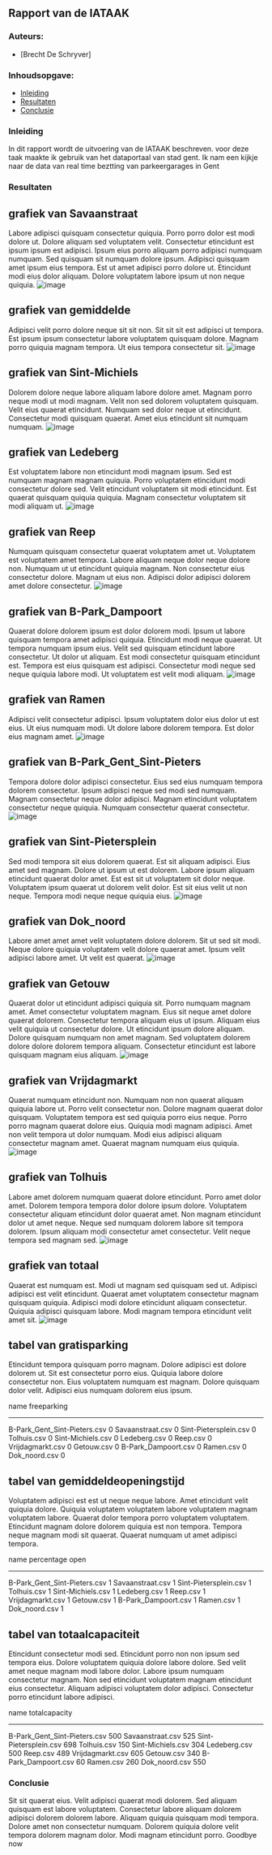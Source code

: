 ## Rapport van de IATAAK
### Auteurs:
 - [Brecht De Schryver]
### Inhoudsopgave:
 - [Inleiding](#inleiding)
 - [Resultaten](#resultaten)
 - [Conclusie](#conclusie)
### Inleiding
In dit rapport wordt de uitvoering van de IATAAK beschreven. voor deze taak maakte ik gebruik van het dataportaal van stad gent. Ik nam een kijkje naar de data van real time beztting van parkeergarages in Gent
### Resultaten
## grafiek van Savaanstraat
Labore adipisci quisquam consectetur quiquia. Porro porro dolor est modi dolore ut. Dolore aliquam sed voluptatem velit. Consectetur etincidunt est ipsum ipsum est adipisci. Ipsum eius porro aliquam porro adipisci numquam numquam. Sed quisquam sit numquam dolore ipsum. Adipisci quisquam amet ipsum eius tempora. Est ut amet adipisci porro dolore ut. Etincidunt modi eius dolor aliquam. Dolore voluptatem labore ipsum ut non neque quiquia.
![image](./csvimage/Savaanstraat.csv.png)
## grafiek van gemiddelde
Adipisci velit porro dolore neque sit sit non. Sit sit sit est adipisci ut tempora. Est ipsum ipsum consectetur labore voluptatem quisquam dolore. Magnam porro quiquia magnam tempora. Ut eius tempora consectetur sit.
![image](./csvimage/gemiddelde.csv.png)
## grafiek van Sint-Michiels
Dolorem dolore neque labore aliquam labore dolore amet. Magnam porro neque modi ut modi magnam. Velit non sed dolorem voluptatem quisquam. Velit eius quaerat etincidunt. Numquam sed dolor neque ut etincidunt. Consectetur modi quisquam quaerat. Amet eius etincidunt sit numquam numquam.
![image](./csvimage/Sint-Michiels.csv.png)
## grafiek van Ledeberg
Est voluptatem labore non etincidunt modi magnam ipsum. Sed est numquam magnam magnam quiquia. Porro voluptatem etincidunt modi consectetur dolore sed. Velit etincidunt voluptatem sit modi etincidunt. Est quaerat quisquam quiquia quiquia. Magnam consectetur voluptatem sit modi aliquam ut.
![image](./csvimage/Ledeberg.csv.png)
## grafiek van Reep
Numquam quisquam consectetur quaerat voluptatem amet ut. Voluptatem est voluptatem amet tempora. Labore aliquam neque dolor neque dolore non. Numquam ut ut etincidunt quiquia magnam. Non consectetur eius consectetur dolore. Magnam ut eius non. Adipisci dolor adipisci dolorem amet dolore consectetur.
![image](./csvimage/Reep.csv.png)
## grafiek van B-Park_Dampoort
Quaerat dolore dolorem ipsum est dolor dolorem modi. Ipsum ut labore quisquam tempora amet adipisci quiquia. Etincidunt modi neque quaerat. Ut tempora numquam ipsum eius. Velit sed quisquam etincidunt labore consectetur. Ut dolor ut aliquam. Est modi consectetur quisquam etincidunt est. Tempora est eius quisquam est adipisci. Consectetur modi neque sed neque quiquia labore modi. Ut voluptatem est velit modi aliquam.
![image](./csvimage/B-Park_Dampoort.csv.png)
## grafiek van Ramen
Adipisci velit consectetur adipisci. Ipsum voluptatem dolor eius dolor ut est eius. Ut eius numquam modi. Ut dolore labore dolorem tempora. Est dolor eius magnam amet.
![image](./csvimage/Ramen.csv.png)
## grafiek van B-Park_Gent_Sint-Pieters
Tempora dolore dolor adipisci consectetur. Eius sed eius numquam tempora dolorem consectetur. Ipsum adipisci neque sed modi sed numquam. Magnam consectetur neque dolor adipisci. Magnam etincidunt voluptatem consectetur neque quiquia. Numquam consectetur quaerat consectetur.
![image](./csvimage/B-Park_Gent_Sint-Pieters.csv.png)
## grafiek van Sint-Pietersplein
Sed modi tempora sit eius dolorem quaerat. Est sit aliquam adipisci. Eius amet sed magnam. Dolore ut ipsum ut est dolorem. Labore ipsum aliquam etincidunt quaerat dolor amet. Est est sit ut voluptatem sit dolor neque. Voluptatem ipsum quaerat ut dolorem velit dolor. Est sit eius velit ut non neque. Tempora modi neque neque quiquia eius.
![image](./csvimage/Sint-Pietersplein.csv.png)
## grafiek van Dok_noord
Labore amet amet amet velit voluptatem dolore dolorem. Sit ut sed sit modi. Neque dolore quiquia voluptatem velit dolore quaerat amet. Ipsum velit adipisci labore amet. Ut velit est quaerat.
![image](./csvimage/Dok_noord.csv.png)
## grafiek van Getouw
Quaerat dolor ut etincidunt adipisci quiquia sit. Porro numquam magnam amet. Amet consectetur voluptatem magnam. Eius sit neque amet dolore quaerat dolorem. Consectetur tempora aliquam eius ut ipsum. Aliquam eius velit quiquia ut consectetur dolore. Ut etincidunt ipsum dolore aliquam. Dolore quisquam numquam non amet magnam. Sed voluptatem dolorem dolore dolore dolorem tempora aliquam. Consectetur etincidunt est labore quisquam magnam eius aliquam.
![image](./csvimage/Getouw.csv.png)
## grafiek van Vrijdagmarkt
Quaerat numquam etincidunt non. Numquam non non quaerat aliquam quiquia labore ut. Porro velit consectetur non. Dolore magnam quaerat dolor quisquam. Voluptatem tempora est sed quiquia porro eius neque. Porro porro magnam quaerat dolore eius. Quiquia modi magnam adipisci. Amet non velit tempora ut dolor numquam. Modi eius adipisci aliquam consectetur magnam amet. Quaerat magnam numquam eius quiquia.
![image](./csvimage/Vrijdagmarkt.csv.png)
## grafiek van Tolhuis
Labore amet dolorem numquam quaerat dolore etincidunt. Porro amet dolor amet. Dolorem tempora tempora dolor dolore ipsum dolore. Voluptatem consectetur aliquam etincidunt dolor quaerat amet. Non magnam etincidunt dolor ut amet neque. Neque sed numquam dolorem labore sit tempora dolorem. Ipsum aliquam modi consectetur amet consectetur. Velit neque tempora sed magnam sed.
![image](./csvimage/Tolhuis.csv.png)
## grafiek van totaal
Quaerat est numquam est. Modi ut magnam sed quisquam sed ut. Adipisci adipisci est velit etincidunt. Quaerat amet voluptatem consectetur magnam quisquam quiquia. Adipisci modi dolore etincidunt aliquam consectetur. Quiquia adipisci quisquam labore. Modi magnam tempora etincidunt velit amet sit.
![image](./csvimage/totaal.png)
## tabel van gratisparking
Etincidunt tempora quisquam porro magnam. Dolore adipisci est dolore dolorem ut. Sit est consectetur porro eius. Quiquia labore dolore consectetur non. Eius voluptatem numquam est magnam. Dolore quisquam dolor velit. Adipisci eius numquam dolorem eius ipsum.

name                            freeparking
----------------------------  -------------
B-Park_Gent_Sint-Pieters.csv              0
Savaanstraat.csv                          0
Sint-Pietersplein.csv                     0
Tolhuis.csv                               0
Sint-Michiels.csv                         0
Ledeberg.csv                              0
Reep.csv                                  0
Vrijdagmarkt.csv                          0
Getouw.csv                                0
B-Park_Dampoort.csv                       0
Ramen.csv                                 0
Dok_noord.csv                             0
## tabel van gemiddeldeopeningstijd
Voluptatem adipisci est est ut neque neque labore. Amet etincidunt velit quiquia dolore. Quiquia voluptatem voluptatem labore voluptatem magnam voluptatem labore. Quaerat dolor tempora porro voluptatem voluptatem. Etincidunt magnam dolore dolorem quiquia est non tempora. Tempora neque magnam modi sit quaerat. Quaerat numquam ut amet adipisci tempora.

name                            percentage open
----------------------------  -----------------
B-Park_Gent_Sint-Pieters.csv                  1
Savaanstraat.csv                              1
Sint-Pietersplein.csv                         1
Tolhuis.csv                                   1
Sint-Michiels.csv                             1
Ledeberg.csv                                  1
Reep.csv                                      1
Vrijdagmarkt.csv                              1
Getouw.csv                                    1
B-Park_Dampoort.csv                           1
Ramen.csv                                     1
Dok_noord.csv                                 1
## tabel van totaalcapaciteit
Etincidunt consectetur modi sed. Etincidunt porro non non ipsum sed tempora eius. Dolore voluptatem quiquia dolore labore dolore. Sed velit amet neque magnam modi labore dolor. Labore ipsum numquam consectetur magnam. Non sed etincidunt voluptatem magnam etincidunt eius consectetur. Aliquam adipisci voluptatem dolor adipisci. Consectetur porro etincidunt labore adipisci.

name                            totalcapacity
----------------------------  ---------------
B-Park_Gent_Sint-Pieters.csv              500
Savaanstraat.csv                          525
Sint-Pietersplein.csv                     698
Tolhuis.csv                               150
Sint-Michiels.csv                         304
Ledeberg.csv                              500
Reep.csv                                  489
Vrijdagmarkt.csv                          605
Getouw.csv                                340
B-Park_Dampoort.csv                        60
Ramen.csv                                 260
Dok_noord.csv                             550
### Conclusie
Sit sit quaerat eius. Velit adipisci quaerat modi dolorem. Sed aliquam quisquam est labore voluptatem. Consectetur labore aliquam dolorem adipisci dolorem dolorem labore. Aliquam quiquia quisquam modi tempora. Dolore amet non consectetur numquam. Dolorem quiquia dolore velit tempora dolorem magnam dolor. Modi magnam etincidunt porro.
Goodbye now